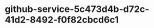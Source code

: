 github-service-5c473d4b-d72c-41d2-8492-f0f82cbcd6c1
===================================================
